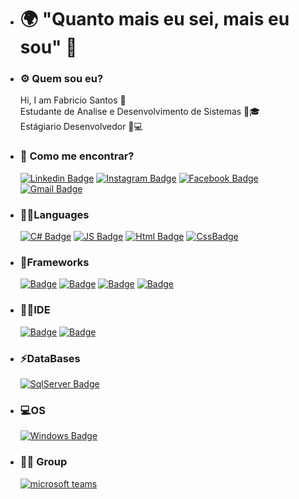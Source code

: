 - <h1 class="texte-muted">🌍 "Quanto mais eu sei, mais eu sou" 🧠</h1>

- <h3 class="text-muted">⚙️ Quem sou eu?</h3>
  Hi, I am Fabricio Santos 👋 <br>
  Estudante de Analise e Desenvolvimento de Sistemas 🧑🎓<br>
  Estágiario Desenvolvedor 💼💻

- <h3 class="text-muted">📍 Como me encontrar?</h3>

  [![Linkedin Badge](https://img.shields.io/badge/LinkedIn-0077B5?style=for-the-badge&logo=linkedin&logoColor=white)](https://www.linkedin.com/in/fabricio-dos-santos-siqueira/)
  [![Instagram Badge](https://img.shields.io/badge/Instagram-E4405F?style=for-the-badge&logo=instagram&logoColor=white)](https://www.instagram.com/fabric.santos/?hl=pt-br)
  [![Facebook Badge](https://img.shields.io/badge/Facebook-1877F2?style=for-the-badge&logo=facebook&logoColor=white)](https://www.facebook.com/fabricio.santos.37819959)
  [![Gmail Badge](https://img.shields.io/badge/Gmail-D14836?style=for-the-badge&logo=gmail&logoColor=white)](https://mail.google.com/mail/u/0/?pli=1#inbox)
 
- <h3 class="text-muted">👨‍💻Languages</h3>

  [![C# Badge](https://img.shields.io/badge/C%23-239120?style=for-the-badge&logo=c-sharp&logoColor=white)](#)
  [![JS Badge](https://img.shields.io/badge/JavaScript-F7DF1E?style=for-the-badge&logo=javascript&logoColor=black)](#)
  [![Html Badge](https://img.shields.io/badge/HTML5-E34F26?style=for-the-badge&logo=html5&logoColor=white)](#)
  [![CssBadge](https://img.shields.io/badge/CSS3-1572B6?style=for-the-badge&logo=css3&logoColor=white)](#)
 
- <h3 class="text-muted">🚀Frameworks</h3>

  [![Badge](https://img.shields.io/badge/.NET-5C2D91?style=for-the-badge&logo=.net&logoColor=white)](#)
  [![Badge](https://img.shields.io/badge/Bootstrap-563D7C?style=for-the-badge&logo=bootstrap&logoColor=white)](#)
  [![Badge](https://img.shields.io/badge/Microsoft-666666?style=for-the-badge&logo=microsoft&logoColor=white)](#)
  [![Badge](https://img.shields.io/badge/Git-F05032?style=for-the-badge&logo=git&logoColor=white)](#)
  
- <h3 class="text-muted">👨‍💻IDE</h3>

  [![Badge](https://img.shields.io/badge/Visual_Studio_2019-5C2D91?style=for-the-badge&logo=visual%20studio&logoColor=white)](#)
  [![Badge](https://img.shields.io/badge/Visual_Studio_Code-0078D4?style=for-the-badge&logo=visual%20studio%20code&logoColor=white)](#)
  
- <h3 class="text-muted">⚡DataBases</h3>

  [![SqlServer Badge](https://img.shields.io/badge/Microsoft%20SQL%20Sever-CC2927?style=for-the-badge&logo=microsoft%20sql%20server&logoColor=white)](#)
  
- <h3 class="text-muted">💻OS</h3>

  [![Windows Badge](https://img.shields.io/badge/Windows-0078D6?style=for-the-badge&logo=windows&logoColor=white)](#)
  
- <h3 class="text-muted">🤜🤛 Group</h3>

  [![microsoft teams](https://img.shields.io/badge/Microsoft_Teams-6264A7?style=for-the-badge&logo=microsoft-teams&logoColor=white)](https://teams.live.com/l/invite/FAAR6gS4fcRjMyfGQ)
